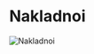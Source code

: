 # Nakladnoi

![Nakladnoi]([https://user-images.githubusercontent.com/47709506/181164643-12605be1-54c7-4df6-9808-00d27b94aee8.png](https://instagram.fguw1-1.fna.fbcdn.net/v/t51.2885-15/300828182_463882838935720_6926182364838197079_n.webp?stp=dst-jpg_e35&_nc_ht=instagram.fguw1-1.fna.fbcdn.net&_nc_cat=104&_nc_ohc=7LWIFgnxMpAAX-YHenn&edm=ALQROFkBAAAA&ccb=7-5&ig_cache_key=MjkxMTg4OTk3MDY5MzIyOTE1OA%3D%3D.2-ccb7-5&oh=00_AfC9_PfDw59Y9XtutXNqg5UXZ7qPf3rKi_jORZZQesFxpA&oe=63777051&_nc_sid=30a2ef))
